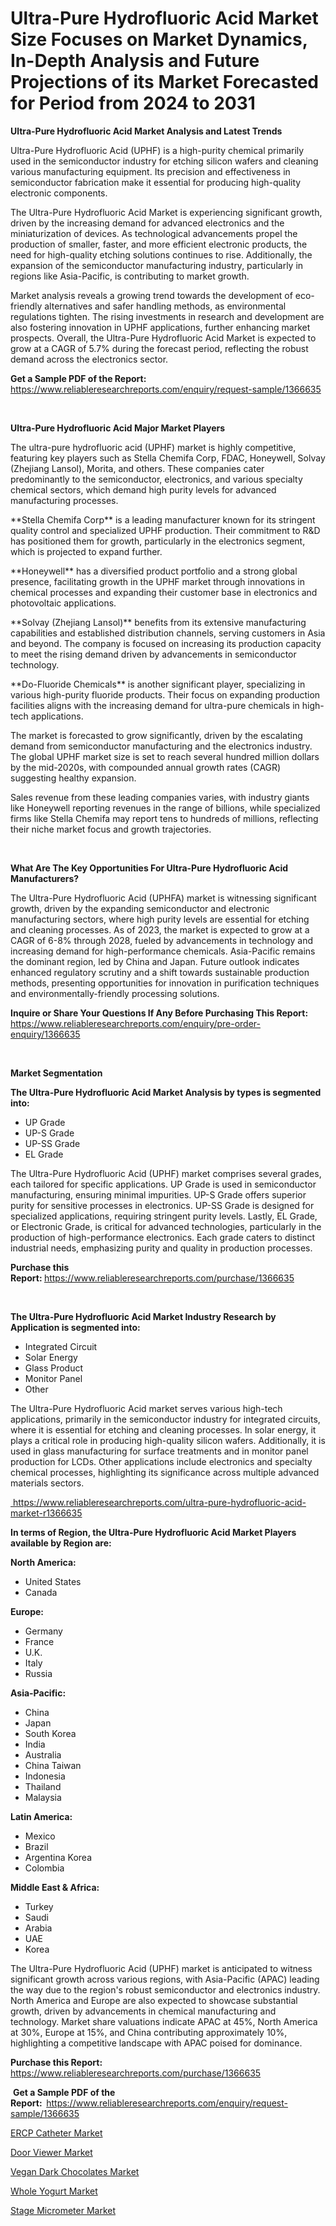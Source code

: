 <p><h1>Ultra-Pure Hydrofluoric Acid Market Size Focuses on Market Dynamics, In-Depth Analysis and Future Projections of its Market Forecasted for Period from 2024 to 2031</h1></p><p><strong>Ultra-Pure Hydrofluoric Acid Market Analysis and Latest Trends</strong></p>
<p><p>Ultra-Pure Hydrofluoric Acid (UPHF) is a high-purity chemical primarily used in the semiconductor industry for etching silicon wafers and cleaning various manufacturing equipment. Its precision and effectiveness in semiconductor fabrication make it essential for producing high-quality electronic components. </p><p>The Ultra-Pure Hydrofluoric Acid Market is experiencing significant growth, driven by the increasing demand for advanced electronics and the miniaturization of devices. As technological advancements propel the production of smaller, faster, and more efficient electronic products, the need for high-quality etching solutions continues to rise. Additionally, the expansion of the semiconductor manufacturing industry, particularly in regions like Asia-Pacific, is contributing to market growth.</p><p>Market analysis reveals a growing trend towards the development of eco-friendly alternatives and safer handling methods, as environmental regulations tighten. The rising investments in research and development are also fostering innovation in UPHF applications, further enhancing market prospects. Overall, the Ultra-Pure Hydrofluoric Acid Market is expected to grow at a CAGR of 5.7% during the forecast period, reflecting the robust demand across the electronics sector.</p></p>
<p><strong>Get a Sample PDF of the Report:&nbsp;</strong> <a href="https://www.reliableresearchreports.com/enquiry/request-sample/1366635?utm_campaign=38&utm_medium=2&utm_source=Github&utm_content=ia&utm_term=06122024&utm_id=ultra-pure-hydrofluoric-acid">https://www.reliableresearchreports.com/enquiry/request-sample/1366635</a></p>
<p>&nbsp;</p>
<p><strong>Ultra-Pure Hydrofluoric Acid Major Market Players</strong></p>
<p><p>The ultra-pure hydrofluoric acid (UPHF) market is highly competitive, featuring key players such as Stella Chemifa Corp, FDAC, Honeywell, Solvay (Zhejiang Lansol), Morita, and others. These companies cater predominantly to the semiconductor, electronics, and various specialty chemical sectors, which demand high purity levels for advanced manufacturing processes.</p><p>**Stella Chemifa Corp** is a leading manufacturer known for its stringent quality control and specialized UPHF production. Their commitment to R&D has positioned them for growth, particularly in the electronics segment, which is projected to expand further.</p><p>**Honeywell** has a diversified product portfolio and a strong global presence, facilitating growth in the UPHF market through innovations in chemical processes and expanding their customer base in electronics and photovoltaic applications. </p><p>**Solvay (Zhejiang Lansol)** benefits from its extensive manufacturing capabilities and established distribution channels, serving customers in Asia and beyond. The company is focused on increasing its production capacity to meet the rising demand driven by advancements in semiconductor technology.</p><p>**Do-Fluoride Chemicals** is another significant player, specializing in various high-purity fluoride products. Their focus on expanding production facilities aligns with the increasing demand for ultra-pure chemicals in high-tech applications.</p><p>The market is forecasted to grow significantly, driven by the escalating demand from semiconductor manufacturing and the electronics industry. The global UPHF market size is set to reach several hundred million dollars by the mid-2020s, with compounded annual growth rates (CAGR) suggesting healthy expansion.</p><p>Sales revenue from these leading companies varies, with industry giants like Honeywell reporting revenues in the range of billions, while specialized firms like Stella Chemifa may report tens to hundreds of millions, reflecting their niche market focus and growth trajectories.</p></p>
<p>&nbsp;</p>
<p><strong>What Are The Key Opportunities For Ultra-Pure Hydrofluoric Acid Manufacturers?</strong></p>
<p><p>The Ultra-Pure Hydrofluoric Acid (UPHFA) market is witnessing significant growth, driven by the expanding semiconductor and electronic manufacturing sectors, where high purity levels are essential for etching and cleaning processes. As of 2023, the market is expected to grow at a CAGR of 6-8% through 2028, fueled by advancements in technology and increasing demand for high-performance chemicals. Asia-Pacific remains the dominant region, led by China and Japan. Future outlook indicates enhanced regulatory scrutiny and a shift towards sustainable production methods, presenting opportunities for innovation in purification techniques and environmentally-friendly processing solutions.</p></p>
<p><strong>Inquire or Share Your Questions If Any Before Purchasing This Report:</strong> <a href="https://www.reliableresearchreports.com/enquiry/pre-order-enquiry/1366635?utm_campaign=38&utm_medium=2&utm_source=Github&utm_content=ia&utm_term=06122024&utm_id=ultra-pure-hydrofluoric-acid">https://www.reliableresearchreports.com/enquiry/pre-order-enquiry/1366635</a></p>
<p>&nbsp;</p>
<p><strong>Market Segmentation</strong></p>
<p><strong>The Ultra-Pure Hydrofluoric Acid Market Analysis by types is segmented into:</strong></p>
<p><ul><li>UP Grade</li><li>UP-S Grade</li><li>UP-SS Grade</li><li>EL Grade</li></ul></p>
<p><p>The Ultra-Pure Hydrofluoric Acid (UPHF) market comprises several grades, each tailored for specific applications. UP Grade is used in semiconductor manufacturing, ensuring minimal impurities. UP-S Grade offers superior purity for sensitive processes in electronics. UP-SS Grade is designed for specialized applications, requiring stringent purity levels. Lastly, EL Grade, or Electronic Grade, is critical for advanced technologies, particularly in the production of high-performance electronics. Each grade caters to distinct industrial needs, emphasizing purity and quality in production processes.</p></p>
<p><strong>Purchase this Report:&nbsp;</strong><a href="https://www.reliableresearchreports.com/purchase/1366635?utm_campaign=38&utm_medium=2&utm_source=Github&utm_content=ia&utm_term=06122024&utm_id=ultra-pure-hydrofluoric-acid">https://www.reliableresearchreports.com/purchase/1366635</a></p>
<p>&nbsp;</p>
<p><strong>The Ultra-Pure Hydrofluoric Acid Market Industry Research by Application is segmented into:</strong></p>
<p><ul><li>Integrated Circuit</li><li>Solar Energy</li><li>Glass Product</li><li>Monitor Panel</li><li>Other</li></ul></p>
<p><p>The Ultra-Pure Hydrofluoric Acid market serves various high-tech applications, primarily in the semiconductor industry for integrated circuits, where it is essential for etching and cleaning processes. In solar energy, it plays a critical role in producing high-quality silicon wafers. Additionally, it is used in glass manufacturing for surface treatments and in monitor panel production for LCDs. Other applications include electronics and specialty chemical processes, highlighting its significance across multiple advanced materials sectors.</p></p>
<p><a href="https://www.reliableresearchreports.com/ultra-pure-hydrofluoric-acid-market-r1366635?utm_campaign=38&utm_medium=2&utm_source=Github&utm_content=ia&utm_term=06122024&utm_id=ultra-pure-hydrofluoric-acid">&nbsp;https://www.reliableresearchreports.com/ultra-pure-hydrofluoric-acid-market-r1366635</a></p>
<p><strong>In terms of Region, the Ultra-Pure Hydrofluoric Acid Market Players available by Region are:</strong></p>
<p>
    <p> <strong> North America: </strong>
        <ul>
            <li>United States</li>
            <li>Canada</li>
        </ul>
        </p> 
    <p> <strong> Europe: </strong>
        <ul>
            <li>Germany</li>
            <li>France</li>
            <li>U.K.</li>
            <li>Italy</li>
            <li>Russia</li>
        </ul>
        </p> 
    <p> <strong> Asia-Pacific: </strong>
        <ul>
            <li>China</li>
            <li>Japan</li>
            <li>South Korea</li>
            <li>India</li>
            <li>Australia</li>
            <li>China Taiwan</li>
            <li>Indonesia</li>
            <li>Thailand</li>
            <li>Malaysia</li>
        </ul>
        </p> 
    <p> <strong> Latin America: </strong>
        <ul>
            <li>Mexico</li>
            <li>Brazil</li>
            <li>Argentina Korea</li>
            <li>Colombia</li>
        </ul>
        </p> 
    <p> <strong> Middle East & Africa: </strong>
        <ul>
            <li>Turkey</li>
            <li>Saudi</li>
            <li>Arabia</li>
            <li>UAE</li>
            <li>Korea</li>
        </ul>
    </p>
    </p>
<p><p>The Ultra-Pure Hydrofluoric Acid (UPHF) market is anticipated to witness significant growth across various regions, with Asia-Pacific (APAC) leading the way due to the region's robust semiconductor and electronics industry. North America and Europe are also expected to showcase substantial growth, driven by advancements in chemical manufacturing and technology. Market share valuations indicate APAC at 45%, North America at 30%, Europe at 15%, and China contributing approximately 10%, highlighting a competitive landscape with APAC poised for dominance.</p></p>
<p><strong>Purchase this Report: </strong><a href="https://www.reliableresearchreports.com/purchase/1366635?utm_campaign=38&utm_medium=2&utm_source=Github&utm_content=ia&utm_term=06122024&utm_id=ultra-pure-hydrofluoric-acid">https://www.reliableresearchreports.com/purchase/1366635</a></p>
<p>&nbsp;<strong>Get a Sample PDF of the Report:&nbsp;&nbsp;</strong><a href="https://www.reliableresearchreports.com/enquiry/request-sample/1366635?utm_campaign=38&utm_medium=2&utm_source=Github&utm_content=ia&utm_term=06122024&utm_id=ultra-pure-hydrofluoric-acid">https://www.reliableresearchreports.com/enquiry/request-sample/1366635</a></p>
<p><strong></strong></p>
<p><p><a href="https://issuu.com/reportprime-2/docs/ercp-catheter-market-size-2030.pptx?utm_campaign=38&utm_medium=2&utm_source=Github&utm_content=ia&utm_term=06122024&utm_id=ultra-pure-hydrofluoric-acid">ERCP Catheter Market</a></p><p><a href="https://github.com/petbigbeepjn/Market-Research-Report-List-1/blob/main/door-viewer-market.md?utm_campaign=38&utm_medium=2&utm_source=Github&utm_content=ia&utm_term=06122024&utm_id=ultra-pure-hydrofluoric-acid">Door Viewer Market</a></p><p><a href="https://www.linkedin.com/pulse/analysis-global-vegan-dark-chocolates-market-present-landscape-fmjxe?utm_campaign=38&utm_medium=2&utm_source=Github&utm_content=ia&utm_term=06122024&utm_id=ultra-pure-hydrofluoric-acid">Vegan Dark Chocolates Market</a></p><p><a href="https://www.linkedin.com/pulse/whole-yogurt-market-report-industry-value-revenue-forecast-4taie?utm_campaign=38&utm_medium=2&utm_source=Github&utm_content=ia&utm_term=06122024&utm_id=ultra-pure-hydrofluoric-acid">Whole Yogurt Market</a></p><p><a href="https://issuu.com/reportprime-2/docs/stage-micrometer-market-size-2030.pptx?utm_campaign=38&utm_medium=2&utm_source=Github&utm_content=ia&utm_term=06122024&utm_id=ultra-pure-hydrofluoric-acid">Stage Micrometer Market</a></p></p>